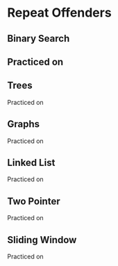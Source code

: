 # Repeat Offenders

## Binary Search

Practiced on
- 

## Trees

Practiced on

## Graphs

Practiced on

## Linked List

Practiced on

## Two Pointer

Practiced on

## Sliding Window

Practiced on
